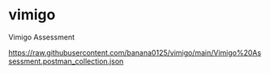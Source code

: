 # vimigo
Vimigo Assessment

https://raw.githubusercontent.com/banana0125/vimigo/main/Vimigo%20Assessment.postman_collection.json
